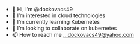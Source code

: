 - 👋 Hi, I’m @dockovacs49
- 👀 I’m interested in cloud technologies
- 🌱 I’m currently learning Kubernetes
- 💞️ I’m looking to collaborate on kubernetes
- 📫 How to reach me ...dockovacs49@yahoo.com

<!---
dockovacs49/dockovacs49 is a ✨ special ✨ repository because its `README.md` (this file) appears on your GitHub profile.
You can click the Preview link to take a look at your changes.
--->
